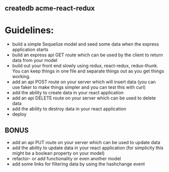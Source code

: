 ## createdb acme-react-redux
# Guidelines:
* build a simple Sequelize model and seed some data when the express application starts
* build an express api GET route which can be used by the client to return data from your model
* build out your front end slowly using redux, react-redux, redux-thunk. You can keep things in one file and separate things out as you get things working.
* add an api POST route on your server which will insert data (you can use faker to make things simpler and you can test this with curl)
* add the ability to create data in your react application
* add an api DELETE route on your server which can be used to delete data
* add the ability to destroy data in your react application
* deploy

## BONUS
* add an api PUT route on your server which can be used to update data
* add the ability to update data in your react application (for simplicity this might be a boolean property on your model)
* refactor- or add functionality or even another model
* add some links for filtering data by using the hashchange event